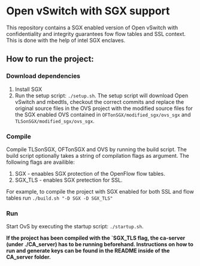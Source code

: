 # Open vSwitch with SGX support

This repository contains a SGX enabled version of Open vSwitch with confidentiality and integrity guarantees fow flow tables and SSL context. This is done with the help of intel SGX enclaves.

##  How to run the project:

### Download dependencies
1. Install SGX
2. Run the setup script: `./setup.sh`. The setup script will download Open vSwitch and mbedtls, checkout the correct commits and replace the original source files in the OVS project with the modified source files for the SGX enabled OVS contained in `OFTonSGX/modified_sgx/ovs_sgx` and  `TLSonSGX/modified_sgx/ovs_sgx`.

### Compile
Compile TLSonSGX, OFTonSGX and OVS by running the build script. The build script optionally takes a string of compilation flags as argument.
The following flags are availible:
1. SGX - enaables SGX protection of the OpenFlow flow tables.
2. SGX_TLS - enables SGX pretection for SSL.

For example, to compile the project with SGX enabled for both SSL and flow tables run `./build.sh "-D SGX -D SGX_TLS"`

### Run
Start OvS by executing the startup script: `./startup.sh`.

**If the project has been compiled with the `SGX_TLS flag, the ca-server (under ./CA_server) has to be running beforehand. Instructions on how to run and generate keys can be found in the README inside of the CA_server folder.**
